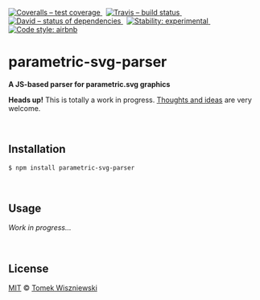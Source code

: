 [![Coveralls – test coverage
](https://img.shields.io/coveralls/tomekwi/parametric-svg-parser.svg?style=flat-square)
](https://coveralls.io/r/tomekwi/parametric-svg-parser)
 [![Travis – build status
](https://img.shields.io/travis/tomekwi/parametric-svg-parser/master.svg?style=flat-square)
](https://travis-ci.org/tomekwi/parametric-svg-parser)
 [![David – status of dependencies
](https://img.shields.io/david/tomekwi/parametric-svg-parser.svg?style=flat-square)
](https://david-dm.org/tomekwi/parametric-svg-parser)
 [![Stability: experimental
](https://img.shields.io/badge/stability-experimental-yellow.svg?style=flat-square)
](https://nodejs.org/api/documentation.html#documentation_stability_index)
 [![Code style: airbnb
](https://img.shields.io/badge/code%20style-airbnb-777777.svg?style=flat-square)
](https://github.com/airbnb/javascript)




parametric-svg-parser
=====================

**A JS-based parser for parametric.svg graphics**


**Heads up!** This is totally a work in progress. [Thoughts and ideas][] are very welcome.

[Thoughts and ideas]:  https://github.com/tomekwi/parametric-svg-parser/issues




<div                                             id="/installation">&nbsp;</div>

Installation
------------

```sh
$ npm install parametric-svg-parser
```




<div                                                    id="/usage">&nbsp;</div>

Usage
-----

*Work in progress…*




<div                                                  id="/license">&nbsp;</div>

License
-------

[MIT][] © [Tomek Wiszniewski][]

[MIT]: ./License.md
[Tomek Wiszniewski]: https://github.com/tomekwi
